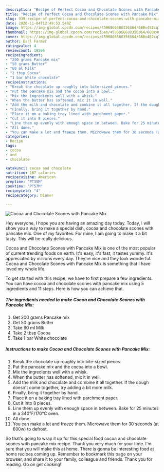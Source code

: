 ```yaml
---
description: "Recipe of Perfect Cocoa and Chocolate Scones with Pancake Mix"
title: "Recipe of Perfect Cocoa and Chocolate Scones with Pancake Mix"
slug: 939-recipe-of-perfect-cocoa-and-chocolate-scones-with-pancake-mix
date: 2020-11-04T12:49:53.548Z
image: https://img-global.cpcdn.com/recipes/4596866680356864/680x482cq70/cocoa-and-chocolate-scones-with-pancake-mix-recipe-main-photo.jpg
thumbnail: https://img-global.cpcdn.com/recipes/4596866680356864/680x482cq70/cocoa-and-chocolate-scones-with-pancake-mix-recipe-main-photo.jpg
cover: https://img-global.cpcdn.com/recipes/4596866680356864/680x482cq70/cocoa-and-chocolate-scones-with-pancake-mix-recipe-main-photo.jpg
author: Earl Farmer
ratingvalue: 4
reviewcount: 19596
recipeingredient:
- "200 grams Pancake mix"
- "50 grams Butter"
- "60 ml Milk"
- "2 tbsp Cocoa"
- "1 bar White chocolate"
recipeinstructions:
- "Break the chocolate up roughly into bite-sized pieces."
- "Put the pancake mix and the cocoa into a bowl."
- "Mix the ingredients well with a whisk."
- "When the butter has softened, mix it in well."
- "Add the milk and chocolate and combine it all together. If the dough doesn&#39;t come together, try adding a bit more milk."
- "Finally, bring it together by hand."
- "Place it on a baking tray lined with parchment paper."
- "Cut it into 8 pieces."
- "Line them up evenly with enough space in between. Bake for 25 minutes in a 340°F/170°C oven."
- "All done."
- "You can make a lot and freeze them. Microwave them for 30 seconds (at 600w) to defrost."
categories:
- Recipe
tags:
- cocoa
- and
- chocolate

katakunci: cocoa and chocolate 
nutrition: 167 calories
recipecuisine: American
preptime: "PT35M"
cooktime: "PT57M"
recipeyield: "4"
recipecategory: Dinner

---
```



![Cocoa and Chocolate Scones with Pancake Mix](https://img-global.cpcdn.com/recipes/4596866680356864/680x482cq70/cocoa-and-chocolate-scones-with-pancake-mix-recipe-main-photo.jpg)

Hey everyone, I hope you are having an amazing day today. Today, I will show you a way to make a special dish, cocoa and chocolate scones with pancake mix. One of my favorites. For mine, I am going to make it a bit tasty. This will be really delicious.



Cocoa and Chocolate Scones with Pancake Mix is one of the most popular of current trending foods on earth. It's easy, it's fast, it tastes yummy. It's appreciated by millions every day. They're nice and they look wonderful. Cocoa and Chocolate Scones with Pancake Mix is something that I have loved my whole life.


To get started with this recipe, we have to first prepare a few ingredients. You can have cocoa and chocolate scones with pancake mix using 5 ingredients and 11 steps. Here is how you can achieve that.

<!--inarticleads1-->

##### The ingredients needed to make Cocoa and Chocolate Scones with Pancake Mix:

1. Get 200 grams Pancake mix
1. Get 50 grams Butter
1. Take 60 ml Milk
1. Take 2 tbsp Cocoa
1. Take 1 bar White chocolate




<!--inarticleads2-->

##### Instructions to make Cocoa and Chocolate Scones with Pancake Mix:

1. Break the chocolate up roughly into bite-sized pieces.
1. Put the pancake mix and the cocoa into a bowl.
1. Mix the ingredients well with a whisk.
1. When the butter has softened, mix it in well.
1. Add the milk and chocolate and combine it all together. If the dough doesn&#39;t come together, try adding a bit more milk.
1. Finally, bring it together by hand.
1. Place it on a baking tray lined with parchment paper.
1. Cut it into 8 pieces.
1. Line them up evenly with enough space in between. Bake for 25 minutes in a 340°F/170°C oven.
1. All done.
1. You can make a lot and freeze them. Microwave them for 30 seconds (at 600w) to defrost.




So that's going to wrap it up for this special food cocoa and chocolate scones with pancake mix recipe. Thank you very much for your time. I'm sure that you will make this at home. There is gonna be interesting food at home recipes coming up. Remember to bookmark this page on your browser, and share it to your family, colleague and friends. Thank you for reading. Go on get cooking!

